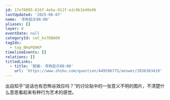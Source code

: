 ```yaml
---
id: 17e70095-816f-4eba-812f-e2c9b1b40e96
lastUpdated: '2025-06-07'
name: '寻狗启示88:00'
aliases: []
layer: 8
eventDate: null
categoryId: cat_ko7DBA6N
tagIds:
  - tag_BHaPQ9KP
timelineEvents: []
relations: []
titledLinks:
  - title: '链接: 寻狗启示88:00'
    url: 'https://www.zhihu.com/question/449596775/answer/2836363419'
---
```

出自知乎“说话也有恐怖谷效应吗？”的讨论贴中的一张意义不明的图片，不清楚什么意思看起来有种行为艺术的感觉。
